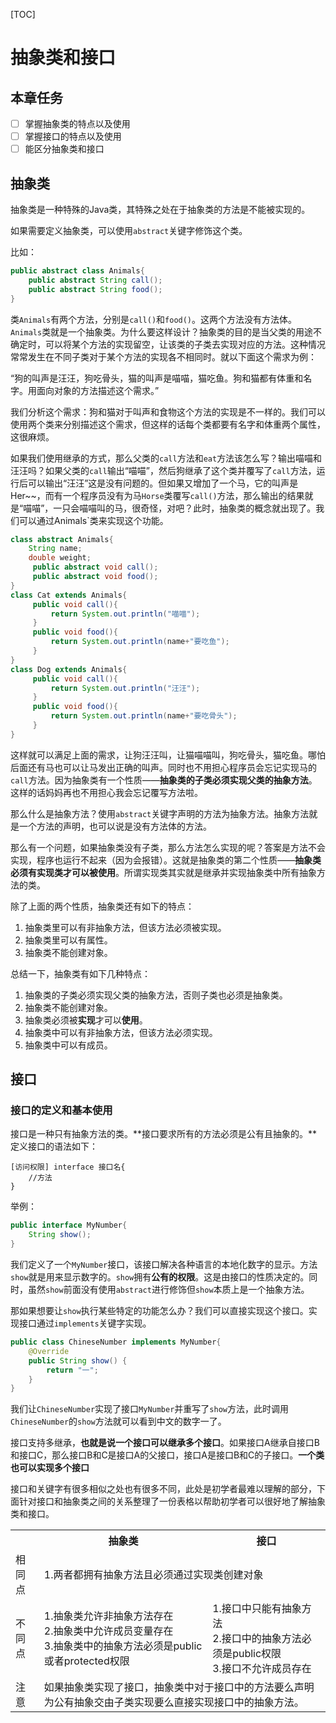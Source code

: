 [TOC]

# 抽象类和接口

## 本章任务

- [ ] 掌握抽象类的特点以及使用
- [ ] 掌握接口的特点以及使用
- [ ] 能区分抽象类和接口

## 抽象类

抽象类是一种特殊的Java类，其特殊之处在于抽象类的方法是不能被实现的。

如果需要定义抽象类，可以使用`abstract`关键字修饰这个类。

比如：

```java
public abstract class Animals{
    public abstract String call();
    public abstract String food();
}
```

类`Animals`有两个方法，分别是`call()`和`food()`。这两个方法没有方法体。`Animals`类就是一个抽象类。为什么要这样设计？抽象类的目的是当父类的用途不确定时，可以将某个方法的实现留空，让该类的子类去实现对应的方法。这种情况常常发生在不同子类对于某个方法的实现各不相同时。就以下面这个需求为例：

“狗的叫声是汪汪，狗吃骨头，猫的叫声是喵喵，猫吃鱼。狗和猫都有体重和名字。用面向对象的方法描述这个需求。”

我们分析这个需求：狗和猫对于叫声和食物这个方法的实现是不一样的。我们可以使用两个类来分别描述这个需求，但这样的话每个类都要有名字和体重两个属性，这很麻烦。

如果我们使用继承的方式，那么父类的`call`方法和`eat`方法该怎么写？输出喵喵和汪汪吗？如果父类的`call`输出“喵喵”，然后狗继承了这个类并覆写了`call`方法，运行后可以输出“汪汪”这是没有问题的。但如果又增加了一个马，它的叫声是Her~~，而有一个程序员没有为马`Horse`类覆写`call()`方法，那么输出的结果就是“喵喵”，一只会喵喵叫的马，很奇怪，对吧？此时，抽象类的概念就出现了。我们可以通过Animals`类来实现这个功能。

```java
class abstract Animals{
    String name;
    double weight;
     public abstract void call();
     public abstract void food();
}
class Cat extends Animals{
     public void call(){
         return System.out.println("喵喵");
     }
     public void food(){
         return System.out.println(name+"要吃鱼");
     }
}
class Dog extends Animals{
     public void call(){
         return System.out.println("汪汪");
     }
     public void food(){
         return System.out.println(name+"要吃骨头");
     }
}
```

这样就可以满足上面的需求，让狗汪汪叫，让猫喵喵叫，狗吃骨头，猫吃鱼。哪怕后面还有马也可以让马发出正确的叫声。同时也不用担心程序员会忘记实现马的`call`方法。因为抽象类有一个性质——**抽象类的子类必须实现父类的抽象方法**。这样的话妈妈再也不用担心我会忘记覆写方法啦。

那么什么是抽象方法？使用`abstract`关键字声明的方法为抽象方法。抽象方法就是一个方法的声明，也可以说是没有方法体的方法。

那么有一个问题，如果抽象类没有子类，那么方法怎么实现的呢？答案是方法不会实现，程序也运行不起来（因为会报错）。这就是抽象类的第二个性质——**抽象类必须有实现类才可以被使用**。所谓实现类其实就是继承并实现抽象类中所有抽象方法的类。

除了上面的两个性质，抽象类还有如下的特点：

1. 抽象类里可以有非抽象方法，但该方法必须被实现。
2. 抽象类里可以有属性。
3. 抽象类不能创建对象。

总结一下，抽象类有如下几种特点：

1. 抽象类的子类必须实现父类的抽象方法，否则子类也必须是抽象类。
2. 抽象类不能创建对象。
3. 抽象类必须被**实现**才可以**使用**。
4. 抽象类中可以有非抽象方法，但该方法必须实现。
5. 抽象类中可以有成员。

## 接口

### 接口的定义和基本使用

接口是一种只有抽象方法的类。**接口要求所有的方法必须是公有且抽象的。**定义接口的语法如下：

```
[访问权限] interface 接口名{
	//方法
}
```

举例：

```java
public interface MyNumber{
    String show();
}
```

我们定义了一个`MyNumber`接口，该接口解决各种语言的本地化数字的显示。方法`show`就是用来显示数字的。`show`拥有**公有的权限**。这是由接口的性质决定的。同时，虽然`show`前面没有使用`abstract`进行修饰但`show`本质上是一个抽象方法。

那如果想要让`show`执行某些特定的功能怎么办？我们可以直接实现这个接口。实现接口通过`implements`关键字实现。

```java
public class ChineseNumber implements MyNumber{
    @Override
    public String show() {
        return "一";
    }
}
```

我们让`ChineseNumber`实现了接口`MyNumber`并重写了`show`方法，此时调用`ChineseNumber`的`show`方法就可以看到中文的数字一了。

接口支持多继承，**也就是说一个接口可以继承多个接口**。如果接口A继承自接口B和接口C，那么接口B和C是接口A的父接口，接口A是接口B和C的子接口。**一个类也可以实现多个接口**

接口和关键字有很多相似之处也有很多不同，此处是初学者最难以理解的部分，下面针对接口和抽象类之间的关系整理了一份表格以帮助初学者可以很好地了解抽象类和接口。

<table>
    <tr>
    	<th></th>
    	<th>抽象类</th>
    	<th>接口</th>
    </tr>
	<tr>
		<td>相同点</td>
        <td colspan=2>
            1.两者都拥有抽象方法且必须通过实现类创建对象<br>
        </td>
	</tr>
	<tr>
		<td>不同点</td>
		<td>1.抽象类允许非抽象方法存在<br>
            2.抽象类中允许成员变量存在<br>
            3.抽象类中的抽象方法必须是public或者protected权限
		</td>
        <td>1.接口中只能有抽象方法<br>
            2.接口中的抽象方法必须是public权限<br>
            3.接口不允许成员存在
        </td>
	</tr>
	<tr>
		<td>注意</td>
    	<td colspan=2>如果抽象类实现了接口，抽象类中对于接口中的方法要么声明为公有抽象交由子类实现要么直接实现接口中的抽象方法。</td>
	</tr>
</table>

